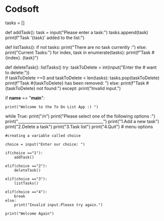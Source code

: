 # Codsoft
tasks = []

def addTask():
    task = input("Please enter a task:")
    tasks.append(task)
    print(f"Task '{task}' added to the list:")

def listTasks():
    if not tasks:
        print("There are no task currently :")
    else:
        print("Current Tasks:")
        for index, task in enumerate(tasks):
            print(f"Task #{index}. {task}")
            
def deleteTask():
    listTasks()
    try:
        taskToDelete = int(input("Enter the # want to delete:"))    
        if taskToDelete >=0 and taskToDelete < len(tasks):
            tasks.pop(taskToDelete)
            print(f"Task #{taskToDelete} has been removed: ")
        else:
            print(f"Task #{taskToDelete}  not found:")
    except:
        print("Invalid input.")
        
if __name__ == "__main__":
    
    print("Welcome to the To Do List App :) ")

while True:
    print("/n")
    print("Please select one of the following options :")
    print("___________________________________________")
    print("1.Add a new task")
    print("2.Delete a task")
    print("3.Task list")
    print("4.Quit")         # menu options
    
    #creating a variable called choice
    
    choice = input("Enter our choice: ")
    
    if(choice =="1"):
        addTask()
        
    elif(choice =="2"):
        deleteTask()
        
    elif(choice =="3"):
        listTasks()
        
    elif(choice =="4"):
        break  
    else:
        print("Invalid input.Please try again.")
        
    print("Welcome Again")
